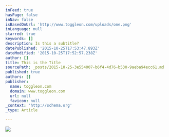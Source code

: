 ```yaml
---
inFeed: true
hasPage: false
inNav: false
isBasedOnUrl: 'http://www.toggleon.com/uploads/one.png'
inLanguage: null
starred: true
keywords: []
description: Is this a subtitle?
datePublished: '2015-10-25T17:53:47.893Z'
dateModified: '2015-10-25T17:52:57.238Z'
author: []
title: This is the Title
sourcePath: _posts/2015-10-25-3e554007-b6f4-4d76-b530-9aeba94ecc61.md
published: true
authors: []
publisher:
  name: toggleon.com
  domain: www.toggleon.com
  url: null
  favicon: null
_context: 'http://schema.org'
_type: Article

---
```

![](http://www.toggleon.com/uploads/one.png)